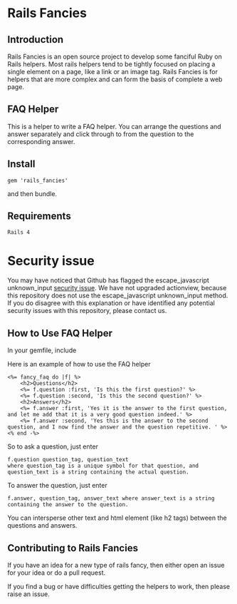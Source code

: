 # Rails Fancies

## Introduction
Rails Fancies is an open source project to develop some fanciful Ruby on Rails helpers.  Most rails helpers tend to be tightly focused on placing a single element on a page, like a link or an image tag.  Rails Fancies is for helpers that are more complex and can form the basis of complete a web page. 

## FAQ Helper
This is a helper to write a FAQ helper. You can arrange the questions and answer separately and click through to from the question to the corresponding answer.

## Install
```
gem 'rails_fancies'
```
and then bundle.
## Requirements
```
Rails 4
```

# Security issue
You may have noticed that Github has flagged the escape_javascript unknown_input [security issue](https://github.com/obromios/chris_lib/network/alert/Gemfile.lock/actionview/open).  We have not upgraded actionview, because this repository does not use the escape_javascript unknown_input method. If you do disagree with this explanation or have identified any potential security issues with this repository, please contact us.

## How to Use FAQ Helper
In your gemfile, include


Here is an example of how to use the FAQ helper
```
<%= fancy_faq do |f| %>
	<h2>Questions</h2>
	<%= f.question :first, 'Is this the first question?' %>
	<%= f.question :second, 'Is this the second question?' %>
	<h2>Answers</h2>
	<%= f.answer :first, 'Yes it is the answer to the first question, and let me add that it is a very good question indeed.' %>
	<%= f.answer :second, 'Yes this is the answer to the second question, and I now find the answer and the question repetitive. ' %>
<% end -%>
```
So to ask a question, just enter
```
f.question question_tag, question_text
where question_tag is a unique symbol for that question, and question_text is a string containing the actual question.
```
To answer the question, just enter
```
f.answer, question_tag, answer_text where answer_text is a string containing the answer to the question.
```
You can intersperse other text and html element (like h2 tags) between the questions and answers.

## Contributing to Rails Fancies
If you have an idea for a new type of rails fancy, then either open an issue for your idea or do a pull request.

If you find a bug or have difficulties getting the helpers to work, then please raise an issue.



